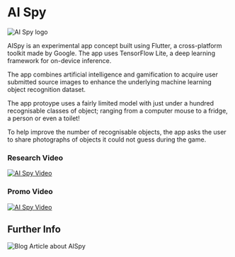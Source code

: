 # AI Spy


![AI Spy logo](https://i0.wp.com/blog.matwright.dev/wp-content/uploads/2020/09/logo-01.png?w=2044&ssl=1)

AISpy is an experimental app concept built using Flutter, a cross-platform toolkit made by Google. The app uses TensorFlow Lite, a deep learning framework for on-device inference.

The app combines artificial intelligence and gamification to acquire user submitted source images to enhance the underlying machine learning object recognition dataset.

The app protoype uses a fairly limited model with just under a hundred recognisable classes of object; ranging from a computer mouse to a fridge, a person or even a toilet!

To help improve the number of recognisable objects, the app asks the user to share photographs of objects it could not guess during the game.

### Research Video
[![AI Spy Video](https://img.youtube.com/vi/0GX9b0yBPfg/0.jpg)](https://youtu.be/0GX9b0yBPfg)

### Promo Video
[![AI Spy Video](https://img.youtube.com/vi/h838BXv10Po/0.jpg)](https://youtu.be/h838BXv10Po)


## Further Info

![Blog Article about AISpy](https://blog.matwright.dev/2020/09/03/aispy-a-research-driven-app-using-tensorflow-lite-flutter/)
